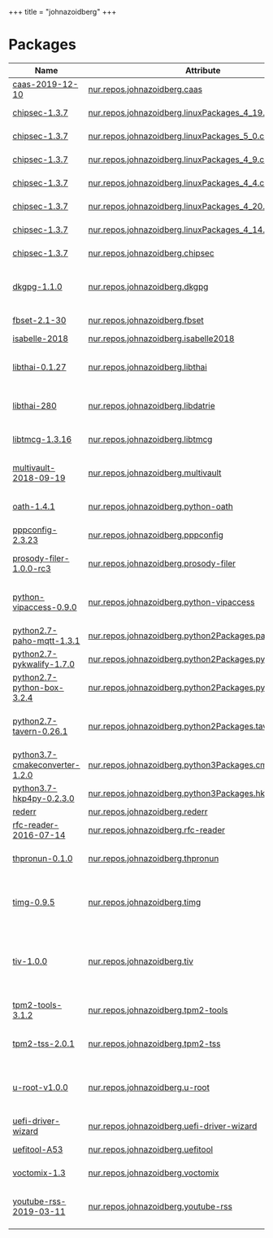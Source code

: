 
+++
title = "johnazoidberg"
+++

# Packages

Name | Attribute | Description
-----|-----------|------------
[caas-2019-12-10](https://github.com/iNPUTmice/caas)|[nur.repos.johnazoidberg.caas](https://github.com/nix-community/nur-combined/tree/master/repos/johnazoidberg/pkgs/caas.nix#L67)|XMPP Compliance Tester
[chipsec-1.3.7](https://github.com/chipsec/chipsec)|[nur.repos.johnazoidberg.linuxPackages_4_19.chipsec](https://github.com/nix-community/nur-combined/tree/master/repos/johnazoidberg/pkgs/chipsec.nix#L27)|Platform Security Assessment Framework
[chipsec-1.3.7](https://github.com/chipsec/chipsec)|[nur.repos.johnazoidberg.linuxPackages_5_0.chipsec](https://github.com/nix-community/nur-combined/tree/master/repos/johnazoidberg/pkgs/chipsec.nix#L27)|Platform Security Assessment Framework
[chipsec-1.3.7](https://github.com/chipsec/chipsec)|[nur.repos.johnazoidberg.linuxPackages_4_9.chipsec](https://github.com/nix-community/nur-combined/tree/master/repos/johnazoidberg/pkgs/chipsec.nix#L27)|Platform Security Assessment Framework
[chipsec-1.3.7](https://github.com/chipsec/chipsec)|[nur.repos.johnazoidberg.linuxPackages_4_4.chipsec](https://github.com/nix-community/nur-combined/tree/master/repos/johnazoidberg/pkgs/chipsec.nix#L27)|Platform Security Assessment Framework
[chipsec-1.3.7](https://github.com/chipsec/chipsec)|[nur.repos.johnazoidberg.linuxPackages_4_20.chipsec](https://github.com/nix-community/nur-combined/tree/master/repos/johnazoidberg/pkgs/chipsec.nix#L27)|Platform Security Assessment Framework
[chipsec-1.3.7](https://github.com/chipsec/chipsec)|[nur.repos.johnazoidberg.linuxPackages_4_14.chipsec](https://github.com/nix-community/nur-combined/tree/master/repos/johnazoidberg/pkgs/chipsec.nix#L27)|Platform Security Assessment Framework
[chipsec-1.3.7](https://github.com/chipsec/chipsec)|[nur.repos.johnazoidberg.chipsec](https://github.com/nix-community/nur-combined/tree/master/repos/johnazoidberg/pkgs/chipsec.nix#L27)|Platform Security Assessment Framework
[dkgpg-1.1.0](https://www.nongnu.org/dkgpg/)|[nur.repos.johnazoidberg.dkgpg](https://github.com/nix-community/nur-combined/tree/master/repos/johnazoidberg/pkgs/dkgpg.nix#L14)|Distributed Key Generation (DKG) and Threshold Cryptography for OpenPGP
[fbset-2.1-30](http://users.telenet.be/geertu/Linux/fbdev/)|[nur.repos.johnazoidberg.fbset](https://github.com/nix-community/nur-combined/tree/master/repos/johnazoidberg/pkgs/fbset.nix#L26)|Show and modify frame buffer device settings
[isabelle-2018](http://isabelle.in.tum.de/)|[nur.repos.johnazoidberg.isabelle2018](https://github.com/nix-community/nur-combined/tree/master/repos/johnazoidberg/pkgs/isabelle2018.nix#L66)|A generic proof assistant
[libthai-0.1.27](https://github.com/tlwg/libthai)|[nur.repos.johnazoidberg.libthai](https://github.com/nix-community/nur-combined/tree/master/repos/johnazoidberg/pkgs/libthai.nix#L15)|LibThai aims to ease incorporation of Thai language support in applications
[libthai-280](https://linux.thai.net/projects/datrie)|[nur.repos.johnazoidberg.libdatrie](https://github.com/nix-community/nur-combined/tree/master/repos/johnazoidberg/pkgs/libdatrie.nix#L24)|An implementation of double-array structure for representing trie
[libtmcg-1.3.16](ttps://www.nongnu.org/libtmcg/)|[nur.repos.johnazoidberg.libtmcg](https://github.com/nix-community/nur-combined/tree/master/repos/johnazoidberg/pkgs/libtmcg.nix#L14)|C++ library for creating secure and fair online card games
[multivault-2018-09-19](https://github.com/Selfnet/multivault)|[nur.repos.johnazoidberg.multivault](https://github.com/nix-community/nur-combined/tree/master/repos/johnazoidberg/pkgs/multivault.nix#L27)|Simple CLI to manage distributed secrets for Ansible
[oath-1.4.1](https://github.com/bdauvergne/python-oath)|[nur.repos.johnazoidberg.python-oath](https://github.com/nix-community/nur-combined/tree/master/repos/johnazoidberg/pkgs/python-oath.nix#L12)|Python implementation of HOTP, TOTP and OCRA algorithms from OATH
[pppconfig-2.3.23](http://ftp.debian.org/debian/pool/main/p/pppconfig/)|[nur.repos.johnazoidberg.pppconfig](https://github.com/nix-community/nur-combined/tree/master/repos/johnazoidberg/pkgs/pppconfig.nix#L31)|Configure pppd to connect to the Internet
[prosody-filer-1.0.0-rc3](https://github.com/ThomasLeister/prosody-filer)|[nur.repos.johnazoidberg.prosody-filer](https://github.com/nix-community/nur-combined/tree/master/repos/johnazoidberg/pkgs/prosody-filer/default.nix#L18)|Golang mod_http_upload_external server for Prosody
[python-vipaccess-0.9.0](https://github.com/dlenski/python-vipaccess)|[nur.repos.johnazoidberg.python-vipaccess](https://github.com/nix-community/nur-combined/tree/master/repos/johnazoidberg/pkgs/python-vipaccess.nix#L21)|Free software implementation of Symantec's VIP Access application and protocol
[python2.7-paho-mqtt-1.3.1](https://eclipse.org/paho)|[nur.repos.johnazoidberg.python2Packages.paho-mqtt](https://github.com/nix-community/nur-combined/tree/master/repos/johnazoidberg/pkgs/python2-pkgs/paho-mqtt.nix#L24)|MQTT version 3.1.1 client class
[python2.7-pykwalify-1.7.0](https://github.com/Grokzen/pykwalify)|[nur.repos.johnazoidberg.python2Packages.pykwalify](https://github.com/nix-community/nur-combined/tree/master/repos/johnazoidberg/pkgs/python2-pkgs/pykwalify.nix#L22)|Python YAML/JSON schema validation library
[python2.7-python-box-3.2.4](https://github.com/cdgriffith/Box)|[nur.repos.johnazoidberg.python2Packages.python-box](https://github.com/nix-community/nur-combined/tree/master/repos/johnazoidberg/pkgs/python2-pkgs/python-box.nix#L20)|Python dictionaries with advanced dot notation access
[python2.7-tavern-0.26.1](https://github.com/taverntesting/tavern)|[nur.repos.johnazoidberg.python2Packages.tavern](https://github.com/nix-community/nur-combined/tree/master/repos/johnazoidberg/pkgs/python2-pkgs/tavern.nix#L33)|Command-line tool and Python library and Pytest plugin for automated testing of RESTful APIs
[python3.7-cmakeconverter-1.2.0](https://github.com/algorys/cmakeconverter)|[nur.repos.johnazoidberg.python3Packages.cmakeconverter](https://github.com/nix-community/nur-combined/tree/master/repos/johnazoidberg/pkgs/python-pkgs/cmakeconverter.nix#L16)|Facilitate the conversion of Visual Studio to CMake projects
[python3.7-hkp4py-0.2.3.0](https://github.com/Selfnet/hkp4py)|[nur.repos.johnazoidberg.python3Packages.hkp4py](https://github.com/nix-community/nur-combined/tree/master/repos/johnazoidberg/pkgs/python-pkgs/hkp4py.nix#L18)|A Library to get GPG/PGP keys from a Keyserver
[rederr](https://github.com/poettering/rederr)|[nur.repos.johnazoidberg.rederr](https://github.com/nix-community/nur-combined/tree/master/repos/johnazoidberg/pkgs/rederr.nix#L22)|Colour your stderr red
[rfc-reader-2016-07-14](https://github.com/monsieurh/rfc_reader)|[nur.repos.johnazoidberg.rfc-reader](https://github.com/nix-community/nur-combined/tree/master/repos/johnazoidberg/pkgs/rfc-reader/default.nix#L46)|The CLI RFC reader
[thpronun-0.1.0](https://github.com/tlwg/thpronun)|[nur.repos.johnazoidberg.thpronun](https://github.com/nix-community/nur-combined/tree/master/repos/johnazoidberg/pkgs/thpronun.nix#L19)|A program for analyzing pronunciation of Thai words
[timg-0.9.5](https://github.com/hzeller/timg)|[nur.repos.johnazoidberg.timg](https://github.com/nix-community/nur-combined/tree/master/repos/johnazoidberg/pkgs/timg.nix#L24)|A viewer that uses 24-Bit color capabilities and unicode character blocks to display images in the terminal.
[tiv-1.0.0](https://github.com/stefanhaustein/TerminalImageViewer)|[nur.repos.johnazoidberg.tiv](https://github.com/nix-community/nur-combined/tree/master/repos/johnazoidberg/pkgs/tiv.nix#L24)|Small C++ program to display images in a (modern) terminal using RGB ANSI codes and unicode block graphics characters
[tpm2-tools-3.1.2](https://github.com/tpm2-software/tpm2-tools)|[nur.repos.johnazoidberg.tpm2-tools](https://github.com/nix-community/nur-combined/tree/master/repos/johnazoidberg/pkgs/tpm2/tpm2-tools.nix#L31)|The source repository for the TPM (Trusted Platform Module) 2 tools
[tpm2-tss-2.0.1](https://github.com/tpm2-software/tpm2-tss)|[nur.repos.johnazoidberg.tpm2-tss](https://github.com/nix-community/nur-combined/tree/master/repos/johnazoidberg/pkgs/tpm2/tpm2-tss.nix#L24)|OSS implementation of the TCG TPM2 Software Stack (TSS2)
[u-root-v1.0.0](https://u-root.tk)|[nur.repos.johnazoidberg.u-root](https://github.com/nix-community/nur-combined/tree/master/repos/johnazoidberg/pkgs/u-root/default.nix#L18)|A fully Go userland! u-root can create a root file system (initramfs) containing a busybox-like set of tools written in Go.
[uefi-driver-wizard](https://github.com/tianocore/tianocore.github.io/wiki/UEFI-Driver-Wizard)|[nur.repos.johnazoidberg.uefi-driver-wizard](https://github.com/nix-community/nur-combined/tree/master/repos/johnazoidberg/pkgs/uefi-driver-wizard.nix#L22)|UEFI Driver Wizard for EDK2
[uefitool-A53](https://github.com/LongSoft/UEFITool)|[nur.repos.johnazoidberg.uefitool](https://github.com/nix-community/nur-combined/tree/master/repos/johnazoidberg/pkgs/uefitool.nix#L27)|UEFI firmware image viewer and editor
[voctomix-1.3](https://github.com/voc/voctomix)|[nur.repos.johnazoidberg.voctomix](https://github.com/nix-community/nur-combined/tree/master/repos/johnazoidberg/pkgs/voctomix.nix#L48)|Full-HD Software Live-Video-Mixer in python
[youtube-rss-2019-03-11](https://github.com/JohnAZoidberg/YoutubeRSS)|[nur.repos.johnazoidberg.youtube-rss](https://github.com/nix-community/nur-combined/tree/master/repos/johnazoidberg/pkgs/youtuberss.nix#L20)|Generate an audio-only podcast rss feed from any YouTube channel or playlist

